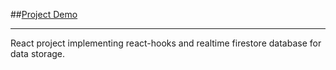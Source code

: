##[Project Demo](https://react-hooks-ingredient-list.web.app)

___

React project implementing react-hooks and realtime firestore database for data storage.
